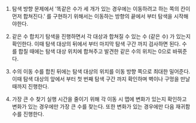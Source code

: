 1. 탐색 방향
   문제에서 '똑같은 수가 세 개가 있는 경우에는 이동하려고 하는 쪽의 칸이 먼저 합쳐진다.' 를 구현하기 위해서는 이동하는 방향의 끝에서 부터 탐색을 시작해야한다.

2. 같은 수 합치기
   탐색을 진행하면서 각 대상과 합쳐질 수 있는 수 (같은 수) 가 있는지 확인한다. 이때 탐색 대상의 뒤에서 부터 마지막 탐색 구간 까지 검사하면 된다.
   수를 합칠 때에는 탐색 대상 위치에 합쳐주고 발견한 같은 수의 위치는 0으로 바꿔준다.
3. 수의 이동
   수를 합친 뒤에는 탐색 대상의 위치를 이동 방향 쪽으로 최대한 밀어준다. 이때 탐색 대상의 앞에서 부터 첫 번째 탐색 구간 까지 확인하며 벽이나 구멍을 만날 때까지 진행한다.
4. 가장 큰 수 찾기
   실행 시간을 줄이기 위해 각 이동 시 맵에 변화가 있는지 확인하고 변화가 있는 경우에만 가장 큰 수를 찾는다. 또한 변화가 있는 경우에만 다음 재귀함수를 진행한다.